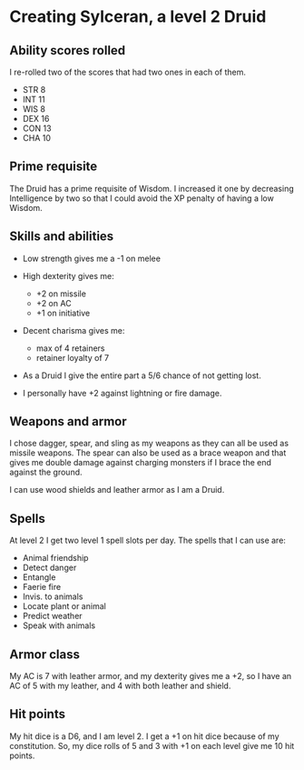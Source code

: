 Creating Sylceran, a level 2 Druid
==================================

Ability scores rolled
---------------------

I re-rolled two of the scores that had two ones in each of them.
 - STR 8
 - INT 11
 - WIS 8
 - DEX 16
 - CON 13
 - CHA 10

Prime requisite
---------------------

The Druid has a prime requisite of Wisdom.  I increased it one by decreasing Intelligence by two so that I could avoid the XP penalty of having a low Wisdom.

Skills and abilities
---------------------

 - Low strength gives me a -1 on melee
 - High dexterity gives me:
    - +2 on missile 
    - +2 on AC 
    - +1 on initiative
 - Decent charisma gives me:
    - max of 4 retainers
    - retainer loyalty of 7

 - As a Druid I give the entire part a 5/6 chance of not getting lost.
 - I personally have +2 against lightning or fire damage.

Weapons and armor
---------------------

I chose dagger, spear, and sling as my weapons as they can all be used
as missile weapons.  The spear can also be used as a brace weapon and
that gives me double damage against charging monsters if I brace the
end against the ground.

I can use wood shields and leather armor as I am a Druid.

Spells
---------------------
At level 2 I get two level 1 spell slots per day.  The spells that I can use are:

 - Animal friendship 
 - Detect danger
 - Entangle
 - Faerie fire
 - Invis. to animals
 - Locate plant or animal
 - Predict weather
 - Speak with animals

Armor class
---------------------
My AC is 7 with leather armor, and my dexterity gives me a +2, so I
have an AC of 5 with my leather, and 4 with both leather and shield.

Hit points
---------------------
My hit dice is a D6, and I am level 2.  I get a +1 on hit dice
because of my constitution.  So, my dice rolls of 5 and 3 with +1 on
each level give me 10 hit points.
